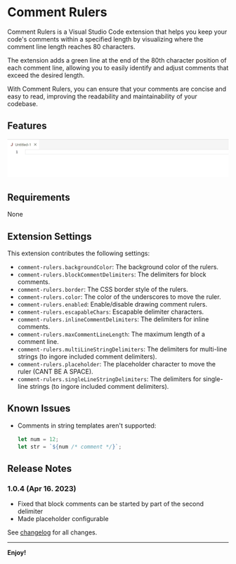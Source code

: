 # Comment Rulers

Comment Rulers is a Visual Studio Code extension that helps you keep your code's comments within a specified length by visualizing where the comment line length reaches 80 characters.

The extension adds a green line at the end of the 80th character position of each comment line, allowing you to easily identify and adjust comments that exceed the desired length.

With Comment Rulers, you can ensure that your comments are concise and easy to read, improving the readability and maintainability of your codebase.

## Features

![features](videos/features.gif)

## Requirements

None

## Extension Settings

This extension contributes the following settings:

* `comment-rulers.backgroundColor`: The background color of the rulers.
* `comment-rulers.blockCommentDelimiters`: The delimiters for block comments.
* `comment-rulers.border`: The CSS border style of the rulers.
* `comment-rulers.color`: The color of the underscores to move the ruler.
* `comment-rulers.enabled`: Enable/disable drawing comment rulers.
* `comment-rulers.escapableChars`: Escapable delimiter characters.
* `comment-rulers.inlineCommentDelimiters`: The delimiters for inline comments.
* `comment-rulers.maxCommentLineLength`: The maximum length of a comment line.
* `comment-rulers.multiLineStringDelimiters`: The delimiters for multi-line strings (to ingore included comment delimiters).
* `comment-rulers.placeholder`: The placeholder character to move the ruler (CANT BE A SPACE).
* `comment-rulers.singleLineStringDelimiters`: The delimiters for single-line strings (to ingore included comment delimiters).

## Known Issues

- Comments in string templates aren't supported:
    ```javascript
    let num = 12;
    let str = `${num /* comment */}`;
     ```

## Release Notes

### 1.0.4 (Apr 16. 2023)

- Fixed that block comments can be started by part of the second delimiter
- Made placeholder configurable

See [changelog](CHANGELOG.md) for all changes.

---

**Enjoy!**
